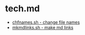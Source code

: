 # tech.md 

- [chfnames.sh - change file names](chfnames.sh.md)
- [mkmdlinks.sh - make md links](mkmdlinks.sh.md)
